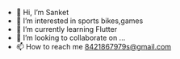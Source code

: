 - 👋 Hi, I’m Sanket
- 👀 I’m interested in sports bikes,games
- 🌱 I’m currently learning Flutter
- 💞️ I’m looking to collaborate on ...
- 📫 How to reach me 8421867979s@gmail.com

<!---
SanketPrograms/SanketPrograms is a ✨ special ✨ repository because its `README.md` (this file) appears on your GitHub profile.
You can click the Preview link to take a look at your changes.
--->
